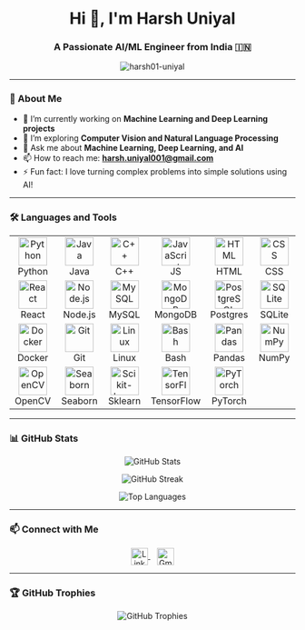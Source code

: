 <h1 align="center">Hi 👋, I'm Harsh Uniyal</h1>
<h3 align="center">A Passionate AI/ML Engineer from India 🇮🇳</h3>

<p align="center">
  <img src="https://komarev.com/ghpvc/?username=harsh01-uniyal&label=Profile%20views&color=0e75b6&style=flat" alt="harsh01-uniyal" />
</p>

---

### 🧠 About Me

- 🔭 I’m currently working on **Machine Learning and Deep Learning projects**
- 🌱 I’m exploring **Computer Vision and Natural Language Processing**
- 💬 Ask me about **Machine Learning, Deep Learning, and AI**
- 📫 How to reach me: **harsh.uniyal001@gmail.com**
- ⚡ Fun fact: I love turning complex problems into simple solutions using AI!

---

### 🛠️ Languages and Tools

<table align="center">
  <tr>
    <td align="center" width="80">
      <img src="https://cdn.jsdelivr.net/gh/devicons/devicon/icons/python/python-original.svg" width="50" height="50" alt="Python"/>
      <br/>Python
    </td>
    <td align="center" width="80">
      <img src="https://cdn.jsdelivr.net/gh/devicons/devicon/icons/java/java-original.svg" width="50" height="50" alt="Java"/>
      <br/>Java
    </td>
    <td align="center" width="80">
      <img src="https://cdn.jsdelivr.net/gh/devicons/devicon/icons/cplusplus/cplusplus-original.svg" width="50" height="50" alt="C++"/>
      <br/>C++
    </td>
    <td align="center" width="80">
      <img src="https://cdn.jsdelivr.net/gh/devicons/devicon/icons/javascript/javascript-original.svg" width="50" height="50" alt="JavaScript"/>
      <br/>JS
    </td>
    <td align="center" width="80">
      <img src="https://cdn.jsdelivr.net/gh/devicons/devicon/icons/html5/html5-original.svg" width="50" height="50" alt="HTML"/>
      <br/>HTML
    </td>
    <td align="center" width="80">
      <img src="https://cdn.jsdelivr.net/gh/devicons/devicon/icons/css3/css3-original.svg" width="50" height="50" alt="CSS"/>
      <br/>CSS
    </td>
  </tr>
  <tr>
    <td align="center">
      <img src="https://cdn.jsdelivr.net/gh/devicons/devicon/icons/react/react-original.svg" width="50" height="50" alt="React"/>
      <br/>React
    </td>
    <td align="center">
      <img src="https://cdn.jsdelivr.net/gh/devicons/devicon/icons/nodejs/nodejs-original.svg" width="50" height="50" alt="Node.js"/>
      <br/>Node.js
    </td>
    <td align="center">
      <img src="https://cdn.jsdelivr.net/gh/devicons/devicon/icons/mysql/mysql-original.svg" width="50" height="50" alt="MySQL"/>
      <br/>MySQL
    </td>
    <td align="center">
      <img src="https://cdn.jsdelivr.net/gh/devicons/devicon/icons/mongodb/mongodb-original.svg" width="50" height="50" alt="MongoDB"/>
      <br/>MongoDB
    </td>
    <td align="center">
      <img src="https://cdn.jsdelivr.net/gh/devicons/devicon/icons/postgresql/postgresql-original.svg" width="50" height="50" alt="PostgreSQL"/>
      <br/>Postgres
    </td>
    <td align="center">
      <img src="https://cdn.jsdelivr.net/gh/devicons/devicon/icons/sqlite/sqlite-original.svg" width="50" height="50" alt="SQLite"/>
      <br/>SQLite
    </td>
  </tr>
  <tr>
    <td align="center">
      <img src="https://cdn.jsdelivr.net/gh/devicons/devicon/icons/docker/docker-original.svg" width="50" height="50" alt="Docker"/>
      <br/>Docker
    </td>
    <td align="center">
      <img src="https://cdn.jsdelivr.net/gh/devicons/devicon/icons/git/git-original.svg" width="50" height="50" alt="Git"/>
      <br/>Git
    </td>
    <td align="center">
      <img src="https://cdn.jsdelivr.net/gh/devicons/devicon/icons/linux/linux-original.svg" width="50" height="50" alt="Linux"/>
      <br/>Linux
    </td>
    <td align="center">
      <img src="https://cdn.jsdelivr.net/gh/devicons/devicon/icons/bash/bash-original.svg" width="50" height="50" alt="Bash"/>
      <br/>Bash
    </td>
    <td align="center">
      <img src="https://cdn.jsdelivr.net/gh/devicons/devicon/icons/pandas/pandas-original.svg" width="50" height="50" alt="Pandas"/>
      <br/>Pandas
    </td>
    <td align="center">
      <img src="https://cdn.jsdelivr.net/gh/devicons/devicon/icons/numpy/numpy-original.svg" width="50" height="50" alt="NumPy"/>
      <br/>NumPy
    </td>
  </tr>
  <tr>
    <td align="center">
      <img src="https://cdn.jsdelivr.net/gh/devicons/devicon/icons/opencv/opencv-original.svg" width="50" height="50" alt="OpenCV"/>
      <br/>OpenCV
    </td>
    <td align="center">
      <img src="https://cdn.jsdelivr.net/gh/devicons/devicon/icons/seaborn/seaborn-original.svg" width="50" height="50" alt="Seaborn"/>
      <br/>Seaborn
    </td>
    <td align="center">
      <img src="https://cdn.jsdelivr.net/gh/devicons/devicon/icons/scikit-learn/scikit-learn-original.svg" width="50" height="50" alt="Scikit-learn"/>
      <br/>Sklearn
    </td>
    <td align="center">
      <img src="https://cdn.jsdelivr.net/gh/devicons/devicon/icons/tensorflow/tensorflow-original.svg" width="50" height="50" alt="TensorFlow"/>
      <br/>TensorFlow
    </td>
    <td align="center">
      <img src="https://cdn.jsdelivr.net/gh/devicons/devicon/icons/pytorch/pytorch-original.svg" width="50" height="50" alt="PyTorch"/>
      <br/>PyTorch
    </td>
    <td></td>
  </tr>
</table>

---

### 📊 GitHub Stats

<p align="center">
  <img src="https://github-readme-stats.vercel.app/api?username=harsh01-uniyal&show_icons=true&theme=radical" alt="GitHub Stats" />
</p>

<p align="center">
  <img src="https://github-readme-streak-stats.herokuapp.com/?user=harsh01-uniyal&theme=radical" alt="GitHub Streak" />
</p>

<p align="center">
  <img src="https://github-readme-stats.vercel.app/api/top-langs/?username=harsh01-uniyal&layout=compact&theme=radical" alt="Top Languages" />
</p>

---

### 📫 Connect with Me

<p align="center">
  <a href="https://linkedin.com/in/harsh-uniyal" target="blank">
    <img align="center" src="https://cdn.jsdelivr.net/gh/devicons/devicon/icons/linkedin/linkedin-original.svg" alt="LinkedIn" height="30" width="30" />
  </a>
  &nbsp;&nbsp;
  <a href="mailto:harsh.uniyal001@gmail.com" target="blank">
    <img align="center" src="https://cdn.jsdelivr.net/gh/devicons/devicon/icons/google/google-original.svg" alt="Gmail" height="30" width="30" />
  </a>
</p>

---

### 🏆 GitHub Trophies

<p align="center">
  <img src="https://github-profile-trophy.vercel.app/?username=harsh01-uniyal&theme=radical" alt="GitHub Trophies" />
</p>
